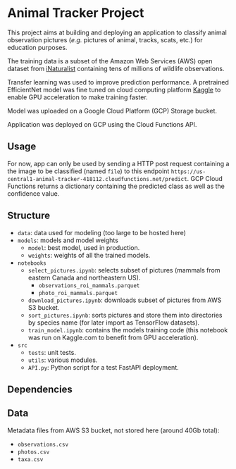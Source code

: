 # Animal Tracker Project

This project aims at building and deploying an application to classify animal observation pictures (*e.g.* pictures of animal, tracks, scats, etc.) for education purposes.

The training data is a subset of the Amazon Web Services (AWS) open dataset from [iNaturalist](https://github.com/inaturalist/inaturalist-open-data) containing tens of millions of wildlife observations.

Transfer learning was used to improve prediction performance. A pretrained EfficientNet model was fine tuned on cloud computing platform [Kaggle](http://kaggle.com) to enable GPU acceleration to make training faster.

Model was uploaded on a Google Cloud Platform (GCP) Storage bucket.

Application was deployed on GCP using the Cloud Functions API.

## Usage

For now, app can only be used by sending a HTTP post request containing a the image to be classified (named `file`) to this endpoint `https://us-central1-animal-tracker-418112.cloudfunctions.net/predict`. GCP Cloud Functions returns a dictionary containing the predicted class as well as the confidence value.

## Structure
- `data`: data used for modeling (too large to be hosted here)
- `models`: models and model weights
    - `model`: best model, used in production.
    - `weights`: weights of all the trained models.
- `notebooks`
    - `select_pictures.ipynb`: selects subset of pictures (mammals from eastern Canada and northeastern US).
        - `observations_roi_mammals.parquet`
        - `photo_roi_mammals.parquet`
    - `download_pictures.ipynb`: downloads subset of pictures from AWS S3 bucket.
    - `sort_pictures.ipynb`: sorts pictures and store them into directories by species name (for later import as TensorFlow datasets).
    - `train_model.ipynb`: contains the models training code (this notebook was run on Kaggle.com to benefit from GPU acceleration).
- `src`
    - `tests`: unit tests.
    - `utils`: various modules.
    - `API.py`: Python script for a test FastAPI deployment.


## Dependencies

## Data
Metadata files from AWS S3 bucket, not stored here (around 40Gb total): 
- `observations.csv`
- `photos.csv`
- `taxa.csv`
<!--- - List of dependencies 

## Installation Instructions

Instructions on how to install and set up the project.

## Usage

Explain how to use your project. Provide examples.

## Data

Information about the data used in the project.

## Model Training (if applicable)

Details on how to train or retrain models.

## Evaluation and Results

Metrics used for evaluation and how to interpret results.

## Contributing

Guidelines on how others can contribute to the project.

## License

Specify the license for your project.

## Contact Information

Your contact details.

## Acknowledgments

Any acknowledgments, external contributions, or resources.

## References

References to datasets, papers, or other resources.

## Version History

Keep a record of changes and updates.
-->